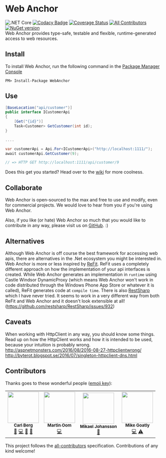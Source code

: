 # Web Anchor
![.NET Core](https://github.com/mattiasnordqvist/Web-Anchor/workflows/.NET%20Core/badge.svg?branch=master)
[![Codacy Badge](https://api.codacy.com/project/badge/Grade/b1413bab9e9d4ee0b2a9d329b395b1a8)](https://app.codacy.com/manual/mattiasnordqvist/Web-Anchor?utm_source=github.com&utm_medium=referral&utm_content=mattiasnordqvist/Web-Anchor&utm_campaign=Badge_Grade_Dashboard)
[![Coverage Status](https://coveralls.io/repos/github/mattiasnordqvist/Web-Anchor/badge.svg?branch=master)](https://coveralls.io/github/mattiasnordqvist/Web-Anchor?branch=master)
[![All Contributors](https://img.shields.io/badge/all_contributors-4-orange.svg?style=flat-square)](#contributors)
[![NuGet version](https://badge.fury.io/nu/webanchor.svg)](http://badge.fury.io/nu/webanchor)  
Web Anchor provides type-safe, testable and flexible, runtime-generated access to web resources.

## Install
To install Web Anchor, run the following command in the [Package Manager Console](http://docs.nuget.org/docs/start-here/using-the-package-manager-console)
<p><code>PM&gt; Install-Package WebAnchor</code></p>

## Use
```csharp
[BaseLocation("api/customer")]
public interface ICustomerApi
{
    [Get("{id}")]
    Task<Customer> GetCustomer(int id);
}

....

var customerApi = Api.For<ICustomerApi>("http://localhost:1111/");
await customerApi.GetCustomer(9);

// => HTTP GET http://localhost:1111/api/customer/9
```

Does this get you started? Head over to the [wiki](https://github.com/mattiasnordqvist/Web-Anchor/wiki) for more coolness.

## Collaborate

Web Anchor is open-sourced to the max and free to use and modify, even for commercial projects. We would love to hear from you if you're using Web Anchor.

Also, if you like (or hate) Web Anchor so much that you would like to contribute in any way, please visit us on [GitHub](https://github.com/mattiasnordqvist/Web-Anchor). :) 

## Alternatives

Although Web Anchor is off course the best framework for accessing web apis, there are alternatives in the .Net ecosystem you might be interested in. Web Anchor is more or less inspired by [ReFit](https://github.com/paulcbetts/refit/). ReFit uses a completely different approach on how the implementation of your api interfaces is created. While Web Anchor generates an implementation in `runtime` using Castle Windsor DynamicProxy (which means Web Anchor won't work in code distributed through the Windows Phone App Store or whatever it is called), ReFit generates code at `compile time`. There is also [RestSharp](http://restsharp.org/) which I have never tried. It seems to work in a very different way from both ReFit and Web Anchor and it doesn't look extensible at all! (https://github.com/restsharp/RestSharp/issues/932)

## Caveats

When working with HttpClient in any way, you should know some things. Read up on how the HttpClient works and how it is intended to be used, because your intuition is probably wrong.  
http://aspnetmonsters.com/2016/08/2016-08-27-httpclientwrong/  
http://byterot.blogspot.se/2016/07/singleton-httpclient-dns.html  

## Contributors

Thanks goes to these wonderful people ([emoji key](https://allcontributors.org/docs/en/emoji-key)):

<!-- ALL-CONTRIBUTORS-LIST:START - Do not remove or modify this section -->
<!-- prettier-ignore-start -->
<!-- markdownlint-disable -->
<table>
  <tr>
    <td align="center"><a href="https://www.carl-berg.se"><img src="https://avatars0.githubusercontent.com/u/209010?v=4" width="100px;" alt=""/><br /><sub><b>Carl Berg</b></sub></a><br /><a href="#ideas-carl-berg" title="Ideas, Planning, & Feedback">🤔</a> <a href="https://github.com/mattiasnordqvist/Web-Anchor/commits?author=carl-berg" title="Code">💻</a> <a href="https://github.com/mattiasnordqvist/Web-Anchor/pulls?q=is%3Apr+reviewed-by%3Acarl-berg" title="Reviewed Pull Requests">👀</a> <a href="https://github.com/mattiasnordqvist/Web-Anchor/issues?q=author%3Acarl-berg" title="Bug reports">🐛</a></td>
    <td align="center"><a href="https://github.com/spinit-moom"><img src="https://avatars2.githubusercontent.com/u/19834760?v=4" width="100px;" alt=""/><br /><sub><b>Martin Oom</b></sub></a><br /><a href="https://github.com/mattiasnordqvist/Web-Anchor/commits?author=spinit-moom" title="Code">💻</a></td>
    <td align="center"><a href="https://github.com/mikaelrjohansson"><img src="https://avatars2.githubusercontent.com/u/17408292?v=4" width="100px;" alt=""/><br /><sub><b>Mikael Johansson</b></sub></a><br /><a href="https://github.com/mattiasnordqvist/Web-Anchor/issues?q=author%3Amikaelrjohansson" title="Bug reports">🐛</a></td>
    <td align="center"><a href="http://www.goatly.net"><img src="https://avatars2.githubusercontent.com/u/4577868?v=4" width="100px;" alt=""/><br /><sub><b>Mike Goatly</b></sub></a><br /><a href="https://github.com/mattiasnordqvist/Web-Anchor/commits?author=mikegoatly" title="Code">💻</a> <a href="https://github.com/mattiasnordqvist/Web-Anchor/commits?author=mikegoatly" title="Tests">⚠️</a></td>
  </tr>
</table>

<!-- markdownlint-enable -->
<!-- prettier-ignore-end -->
<!-- ALL-CONTRIBUTORS-LIST:END -->

This project follows the [all-contributors](https://github.com/all-contributors/all-contributors) specification. Contributions of any kind welcome!
